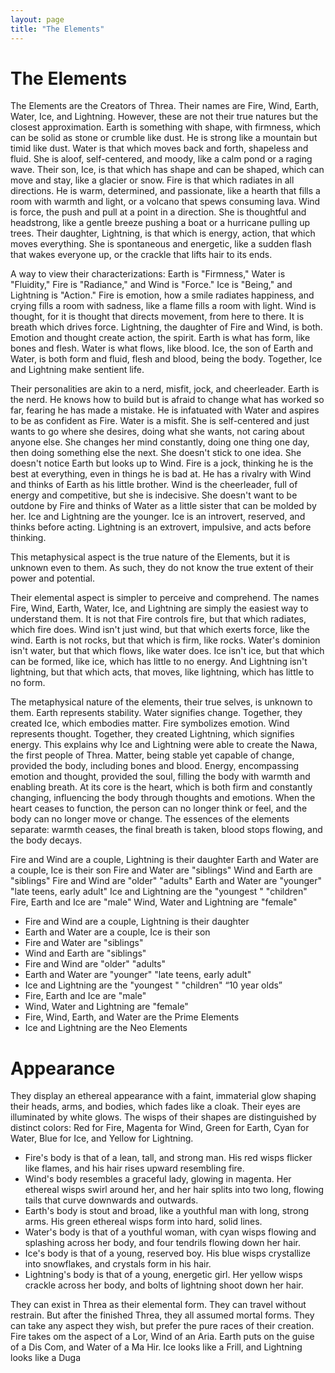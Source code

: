 ```yaml
---
layout: page
title: "The Elements"
---
```

# The Elements 

The Elements are the Creators of Threa. Their names are Fire, Wind, Earth, Water, Ice, and Lightning. However, these are not their true natures but the closest approximation. Earth is something with shape, with firmness, which can be solid as stone or crumble like dust. He is strong like a mountain but timid like dust. Water is that which moves back and forth, shapeless and fluid. She is aloof, self-centered, and moody, like a calm pond or a raging wave. Their son, Ice, is that which has shape and can be shaped, which can move and stay, like a glacier or snow. Fire is that which radiates in all directions. He is warm, determined, and passionate, like a hearth that fills a room with warmth and light, or a volcano that spews consuming lava. Wind is force, the push and pull at a point in a direction. She is thoughtful and headstrong, like a gentle breeze pushing a boat or a hurricane pulling up trees. Their daughter, Lightning, is that which is energy, action, that which moves everything. She is spontaneous and energetic, like a sudden flash that wakes everyone up, or the crackle that lifts hair to its ends.  

A way to view their characterizations: Earth is "Firmness," Water is "Fluidity," Fire is "Radiance," and Wind is "Force." Ice is "Being," and Lightning is "Action." Fire is emotion, how a smile radiates happiness, and crying fills a room with sadness, like a flame fills a room with light. Wind is thought, for it is thought that directs movement, from here to there. It is breath which drives force. Lightning, the daughter of Fire and Wind, is both. Emotion and thought create action, the spirit. Earth is what has form, like bones and flesh. Water is what flows, like blood. Ice, the son of Earth and Water, is both form and fluid, flesh and blood, being the body. Together, Ice and Lightning make sentient life.  

Their personalities are akin to a nerd, misfit, jock, and cheerleader. Earth is the nerd. He knows how to build but is afraid to change what has worked so far, fearing he has made a mistake. He is infatuated with Water and aspires to be as confident as Fire. Water is a misfit. She is self-centered and just wants to go where she desires, doing what she wants, not caring about anyone else. She changes her mind constantly, doing one thing one day, then doing something else the next. She doesn't stick to one idea. She doesn't notice Earth but looks up to Wind. Fire is a jock, thinking he is the best at everything, even in things he is bad at. He has a rivalry with Wind and thinks of Earth as his little brother. Wind is the cheerleader, full of energy and competitive, but she is indecisive. She doesn't want to be outdone by Fire and thinks of Water as a little sister that can be molded by her. Ice and Lightning are the younger. Ice is an introvert, reserved, and thinks before acting. Lightning is an extrovert, impulsive, and acts before thinking.  

This metaphysical aspect is the true nature of the Elements, but it is unknown even to them. As such, they do not know the true extent of their power and potential.  

Their elemental aspect is simpler to perceive and comprehend. The names Fire, Wind, Earth, Water, Ice, and Lightning are simply the easiest way to understand them. It is not that Fire controls fire, but that which radiates, which fire does. Wind isn't just wind, but that which exerts force, like the wind. Earth is not rocks, but that which is firm, like rocks. Water's dominion isn't water, but that which flows, like water does. Ice isn't ice, but that which can be formed, like ice, which has little to no energy. And Lightning isn't lightning, but that which acts, that moves, like lightning, which has little to no form.  

The metaphysical nature of the elements, their true selves, is unknown to them. Earth represents stability. Water signifies change. Together, they created Ice, which embodies matter. Fire symbolizes emotion. Wind represents thought. Together, they created Lightning, which signifies energy. This explains why Ice and Lightning were able to create the Nawa, the first people of Threa. Matter, being stable yet capable of change, provided the body, including bones and blood. Energy, encompassing emotion and thought, provided the soul, filling the body with warmth and enabling breath. At its core is the heart, which is both firm and constantly changing, influencing the body through thoughts and emotions. When the heart ceases to function, the person can no longer think or feel, and the body can no longer move or change. The essences of the elements separate: warmth ceases, the final breath is taken, blood stops flowing, and the body decays.  

Fire and Wind are a couple, Lightning is their daughter Earth and Water are a couple, Ice is their son Fire and Water are "siblings" Wind and Earth are "siblings" Fire and Wind are "older" "adults" Earth and Water are "younger" "late teens, early adult" Ice and Lightning are the "youngest " "children" Fire, Earth and Ice are "male" Wind, Water and Lightning are "female"  

- Fire and Wind are a couple, Lightning is their daughter  
- Earth and Water are a couple, Ice is their son   
- Fire and Water are "siblings"   
- Wind and Earth are "siblings"   
- Fire and Wind are "older" "adults"   
- Earth and Water are "younger" "late teens, early adult"   
- Ice and Lightning are the "youngest " "children" “10 year olds”  
- Fire, Earth and Ice are "male"   
- Wind, Water and Lightning are "female"  
- Fire, Wind, Earth, and Water are the Prime Elements 
- Ice and Lightning are the Neo Elements 


# Appearance 

They display an ethereal appearance with a faint, immaterial glow shaping their heads, arms, and bodies, which fades like a cloak. Their eyes are illuminated by white glows. The wisps of their shapes are distinguished by distinct colors: Red for Fire, Magenta for Wind, Green for Earth, Cyan for Water, Blue for Ice, and Yellow for Lightning.  

- Fire's body is that of a lean, tall, and strong man. His red wisps flicker like flames, and his hair rises upward resembling fire.  
- Wind's body resembles a graceful lady, glowing in magenta. Her ethereal wisps swirl around her, and her hair splits into two long, flowing tails that curve downwards and outwards.  
- Earth's body is stout and broad, like a youthful man with long, strong arms. His green ethereal wisps form into hard, solid lines.  
- Water's body is that of a youthful woman, with cyan wisps flowing and splashing across her body, and four tendrils flowing down her hair.
- Ice's body is that of a young, reserved boy. His blue wisps crystallize into snowflakes, and crystals form in his hair.  
- Lightning's body is that of a young, energetic girl. Her yellow wisps crackle across her body, and bolts of lightning shoot down her hair.  

They can exist in Threa as their elemental form. They can travel without restrain. But after the finished Threa, they all assumed mortal forms. They can take any aspect they wish, but prefer the pure races of their creation. Fire takes om the aspect of a Lor, Wind of an Aria. Earth puts on the guise of a Dis Com, and Water of a Ma Hir. Ice looks like a Frill, and Lightning looks like a Duga 

 

